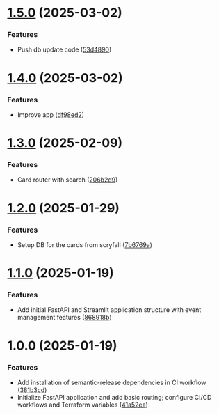 # [1.5.0](https://github.com/Trofleb/mtg-api/compare/v1.4.0...v1.5.0) (2025-03-02)


### Features

* Push db update code ([53d4890](https://github.com/Trofleb/mtg-api/commit/53d4890f1d9f45f578a0450d471b6990cc638195))

# [1.4.0](https://github.com/Trofleb/mtg-api/compare/v1.3.0...v1.4.0) (2025-03-02)


### Features

* Improve app ([df98ed2](https://github.com/Trofleb/mtg-api/commit/df98ed22d79a2ca72cffa89fab1214fedde89658))

# [1.3.0](https://github.com/Trofleb/mtg-api/compare/v1.2.0...v1.3.0) (2025-02-09)


### Features

* Card router with search ([206b2d9](https://github.com/Trofleb/mtg-api/commit/206b2d98af8f8683ab39fe7780ab94cea7938587))

# [1.2.0](https://github.com/Trofleb/mtg-api/compare/v1.1.0...v1.2.0) (2025-01-29)


### Features

* Setup DB for the cards from scryfall ([7b6769a](https://github.com/Trofleb/mtg-api/commit/7b6769a0202bc6ef833387d83b4e4ae27f400369))

# [1.1.0](https://github.com/Trofleb/mtg-api/compare/v1.0.0...v1.1.0) (2025-01-19)


### Features

* Add initial FastAPI and Streamlit application structure with event management features ([868918b](https://github.com/Trofleb/mtg-api/commit/868918bb6140e0e45e51b9afd8b5528d8da10a54))

# 1.0.0 (2025-01-19)


### Features

* Add installation of semantic-release dependencies in CI workflow ([381b3cd](https://github.com/Trofleb/mtg-api/commit/381b3cd0b03362152ef0ecb7ba760c7cdb6677cf))
* Initialize FastAPI application and add basic routing; configure CI/CD workflows and Terraform variables ([41a52ea](https://github.com/Trofleb/mtg-api/commit/41a52ea97a30b59f284917d28d20dcd3dd4f7c6c))
